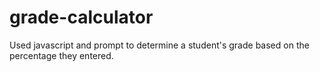 # grade-calculator
Used javascript and prompt to determine a student's grade based on the percentage they entered.
